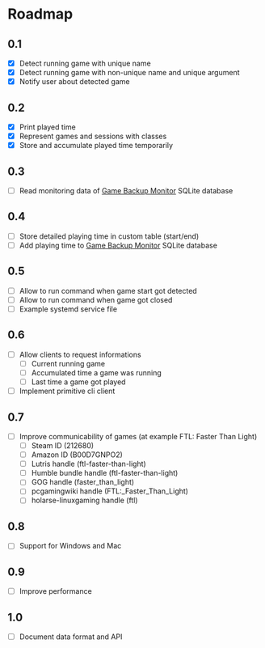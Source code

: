 # Roadmap

## 0.1
* [x] Detect running game with unique name
* [x] Detect running game with non-unique name and unique argument
* [x] Notify user about detected game

## 0.2
* [x] Print played time
* [x] Represent games and sessions with classes
* [x] Store and accumulate played time temporarily

## 0.3
* [ ] Read monitoring data of [Game Backup Monitor](https://github.com/MikeMaximus/gbm) SQLite database

## 0.4
* [ ] Store detailed playing time in custom table (start/end)
* [ ] Add playing time to [Game Backup Monitor](https://github.com/MikeMaximus/gbm) SQLite database

## 0.5
* [ ] Allow to run command when game start got detected
* [ ] Allow to run command when game got closed
* [ ] Example systemd service file

## 0.6
* [ ] Allow clients to request informations
  * [ ] Current running game
  * [ ] Accumulated time a game was running
  * [ ] Last time a game got played
* [ ] Implement primitive cli client

## 0.7
* [ ] Improve communicability of games (at example FTL: Faster Than Light)
  * [ ] Steam ID (212680)
  * [ ] Amazon ID (B00D7GNPO2)
  * [ ] Lutris handle (ftl-faster-than-light)
  * [ ] Humble bundle handle (ftl-faster-than-light)
  * [ ] GOG handle (faster_than_light)
  * [ ] pcgamingwiki handle (FTL:_Faster_Than_Light)
  * [ ] holarse-linuxgaming handle (ftl)
 
## 0.8
* [ ] Support for Windows and Mac

## 0.9
* [ ] Improve performance

## 1.0
* [ ] Document data format and API
